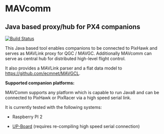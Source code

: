 # MAVcomm

## Java based proxy/hub for PX4 companions

[![Build Status](https://travis-ci.org/ecmnet/MAVComm.svg?branch=master)](https://travis-ci.org/ecmnet/MAVComm) 

This Java based tool enables companions to be connected to PixHawk and serves as MAVLink proxy for QGC / MAVGC. Additionally MAVcomm can serve as central hub for distributed high-level flight control. 

It also provides a MAVLink parser and a flat data model to https://github.com/ecmnet/MAVGCL.

**Supported companion platforms:**

MAVComm supports any platform which is capable to run Java8 and can be connected to PixHawk or PixRacer via a high speed serial link. 

It is currently tested with the following systems:

- Raspberry PI 2

- [UP-Board](http://www.up-board.org) (requires re-compiling high speed serial connection)



